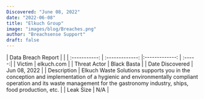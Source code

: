 ```yaml
---
Discovered: "June 08, 2022"
date: "2022-06-08"
title: "Elkuch Group"
image: "images/blog/Breaches.png"
author: "Breachsense Support"
draft: false
---
```


| Data Breach Report         |              | 
| :-----------: | :-------------:   |:-------------:    | :-----:|
| Victim    | elkuch.com      | 
| Threat Actor    | Black Basta      | 
| Date Discovered    | Jun 08, 2022      | 
| Description    | Elkuch Waste Solutions supports you in the conception and implementation of a hygienic and environmentally compliant operation and its waste management for the gastronomy industry, ships, food production, etc.      | 
| Leak Size    | N/A      | 

